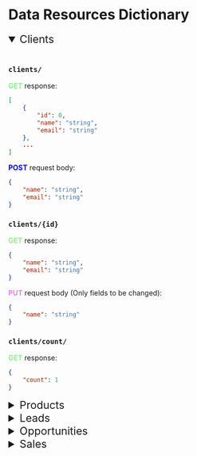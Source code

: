 
# Data Resources Dictionary

<details open>
<summary style="font-size:16pt">Clients</summary>
<br>

### **`clients/`**

<strong><span style="color:lightgreen">GET</span></strong> response:

```json
[
    {
        "id": 0,
        "name": "string",
        "email": "string"
    },
    ...
]
```

<strong><span style="color:blue">POST</span></strong> request body:

```json
{
    "name": "string",
    "email": "string"
}
```

### **`clients/{id}`**

<strong><span style="color:lightgreen">GET</span></strong> response:

```json
{
    "name": "string",
    "email": "string"
}
```

<strong><span style="color:violet">PUT</span></strong> request body (Only fields to be changed):

```json
{
    "name": "string"
}
```

### **`clients/count/`**

<strong><span style="color:lightgreen">GET</span></strong> response:
```json
{
    "count": 1
}
```

</details>

<details>
<summary style="font-size:16pt">Products</summary>
<br>

### **`products/`**

<strong><span style="color:lightgreen">GET</span></strong> response:

```json
[
    {
        "id": 0,
        "name": "string",
        "price": 0.0,
        "category": "string",
        "description": "string"
    },
    ...
]
```

<strong><span style="color:blue">POST</span></strong> request body:

```json
{
    "name": "string",
    "price": 0.0,
    "category": "string",
    "description": "string"
}
```

### **`products/{id}`**

<strong><span style="color:lightgreen">GET</span></strong> response:

```json
{
    "name": "string",
    "price": 0.0,
    "category": "string",
    "description": "string"
}
```

<strong><span style="color:violet">PUT</span></strong> request body (Only fields to be changed):

```json
{
    "price": 0.0
}
```

<strong><span style="color:red">DELETE</span></strong> response body on 200 status code:

```json
{
    "name": "string",
    "price": 0.0,
    "category": "string",
    "description": "string"
}
```

### **`products/count/`**

<strong><span style="color:lightgreen">GET</span></strong> response:

```json
{
    "count": 0
}
```

</details>

<details>
<summary style="font-size:16pt">Leads</summary>
<br>

### **`leads/`**

<strong><span style="color:lightgreen">GET</span></strong> response:

```json
[
    {
        "client_id": 0,
        "sales_page": "string",
        "timestamp": "string"
    },
    ...
]
```

<strong><span style="color:blue">POST</span></strong> request body:

```json
{
    "nome": "string",
    "email": "string",
    "category": "string",
    "timestamp": "string"
}
```

### **`leads/{category}`**

<strong><span style="color:lightgreen">GET</span></strong> response:

```json
[
    {
        "client_id": 0,
        "timestamp": "string"
    },
    ...
]
```

</details>

<details>
<summary style="font-size:16pt">Opportunities</summary>
<br>

### **`opps/`**

<strong><span style="color:lightgreen">GET</span></strong> response:

```json
[
    {
        "client_id": 0,
        "sales_page": "string"
    },
    ...
]
```

### **`opps/count/`**

<strong><span style="color:lightgreen">GET</span></strong> response:

```json
{
    "count": 0
}
```

</details>

<details>
<summary style="font-size:16pt">Sales</summary>
<br>

### **`sales/`**

<strong><span style="color:lightgreen">GET</span></strong> response:

```json
[
    {
        "client_id": "string",
        "produt_id": "string",
        "timestamp": "string"
    },
    ...
]
```

<strong><span style="color:blue">POST</span></strong> request body:

```json
{
    "client_id": "string",
    "items": [
        {
            "product_id": 0,
            "price": 0.0
        }
    ]
}
```

### **`sales/count/`**

<strong><span style="color:lightgreen">GET</span></strong> response:

```json
{
    "count": 0
}
```

</details>